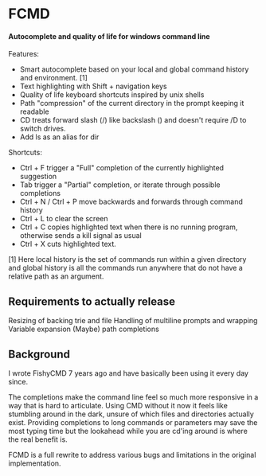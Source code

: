 # FCMD
#### Autocomplete and quality of life for windows command line

Features:
- Smart autocomplete based on your local and global command history and environment. [1]
- Text highlighting with Shift + navigation keys
- Quality of life keyboard shortcuts inspired by unix shells
- Path "compression" of the current directory in the prompt keeping it readable
- CD treats forward slash (/) like backslash (\) and doesn't require /D to switch drives.
- Add ls as an alias for dir

Shortcuts:
- Ctrl + F trigger a "Full" completion of the currently highlighted suggestion
- Tab trigger a "Partial" completion, or iterate through possible completions
- Ctrl + N / Ctrl + P move backwards and forwards through command history
- Ctrl + L to clear the screen
- Ctrl + C copies highlighted text when there is no running program, otherwise sends a kill signal as usual
- Ctrl + X cuts highlighted text.

 [1] Here local history is the set of commands run within a given directory and global history is all the commands run anywhere that do not have a relative path as an argument.

## Requirements to actually release  

Resizing of backing trie and file
Handling of multiline prompts and wrapping
Variable expansion
(Maybe) path completions

## Background

I wrote FishyCMD 7 years ago and have basically been using it every day since.

The completions make the command line feel so much more responsive in a way that is hard to articulate.
Using CMD without it now it feels like stumbling around in the dark, unsure of which files
and directories actually exist. Providing completions to long commands or parameters may save the most
typing time but the lookahead while you are cd'ing around is where the real benefit is.

FCMD is a full rewrite to address various bugs and limitations in the original implementation.